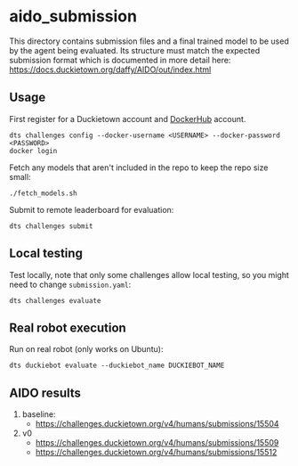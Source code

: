 # aido_submission

This directory contains submission files and a final trained model to be used by the agent being evaluated. Its structure must match the expected submission format which is documented in more detail here: https://docs.duckietown.org/daffy/AIDO/out/index.html

## Usage

First register for a Duckietown account and [DockerHub](https://hub.docker.com/) account.
```
dts challenges config --docker-username <USERNAME> --docker-password <PASSWORD>
docker login
```

Fetch any models that aren't included in the repo to keep the repo size small:
```
./fetch_models.sh
```

Submit to remote leaderboard for evaluation:
```
dts challenges submit
```

## Local testing

Test locally, note that only some challenges allow local testing, so you might need to change `submission.yaml`:
```
dts challenges evaluate
```

## Real robot execution

Run on real robot (only works on Ubuntu):
```
dts duckiebot evaluate --duckiebot_name DUCKIEBOT_NAME
```

## AIDO results

1. baseline:
    - https://challenges.duckietown.org/v4/humans/submissions/15504
1. v0
    - https://challenges.duckietown.org/v4/humans/submissions/15509
    - https://challenges.duckietown.org/v4/humans/submissions/15512
